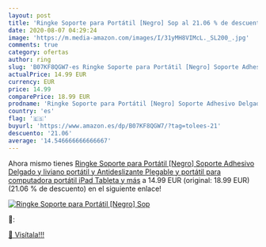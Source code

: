 ```yaml
---
layout: post
title: 'Ringke Soporte para Portátil [Negro] Sop al 21.06 % de descuento'
date: 2020-08-07 04:29:24
image: 'https://m.media-amazon.com/images/I/31yMH8VIMcL._SL200_.jpg'
comments: true
category: ofertas
author: ring
slug: 'B07KF8QGW7-es Ringke Soporte para Portátil [Negro] Soporte Adhesivo Delgado y liviano  portátil y Antideslizante  Plegable y portátil para computadora portátil  iPad  Tableta y más'
actualPrice: 14.99 EUR
currency: EUR
price: 14.99
comparePrice: 18.99 EUR
prodname: 'Ringke Soporte para Portátil [Negro] Soporte Adhesivo Delgado y liviano  portátil y Antideslizante  Plegable y portátil para computadora portátil  iPad  Tableta y más'
country: 'es'
flag: '🇪🇸'
buyurl: 'https://www.amazon.es/dp/B07KF8QGW7/?tag=tolees-21'
descuento: '21.06'
average: '14.546666666666667'
---
```


Ahora mismo tienes [Ringke Soporte para Portátil [Negro] Soporte Adhesivo Delgado y liviano  portátil y Antideslizante  Plegable y portátil para computadora portátil  iPad  Tableta y más](https://www.amazon.es/dp/B07KF8QGW7/?tag=tolees-21) a 14.99 EUR (original: 18.99 EUR) (21.06 %  de descuento) en el siguiente enlace!

[![Ringke Soporte para Portátil [Negro] Sop](https://m.media-amazon.com/images/I/31yMH8VIMcL._SL200_.jpg)](https://www.amazon.es/dp/B07KF8QGW7/?tag=tolees-21)

🔎:


[🛒 Visítala!!!](https://www.amazon.es/dp/B07KF8QGW7/?tag=tolees-21)
